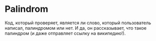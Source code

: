 # Palindrom
Код, который проверяет, является ли слово, который пользователь написал, палиндромом или нет. И да, он рассказывает, что такое палиндром (и даже отправляет ссылку на википедию!).

